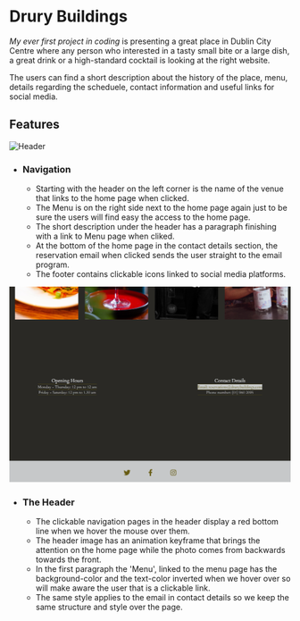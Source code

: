 # Drury Buildings #
*My ever first project in coding* is presenting a great place in Dublin City Centre where any person who interested in a tasty small bite or a large dish, a great drink or a high-standard cocktail is looking at the right website. 

The users can find a short description about the history of the place, menu, details regarding the scheduele, contact information and useful links for social media. 

## Features ##

![Header](/assets/images/header.png)


* ### Navigation ### 

   * Starting with the header on the left corner is the name of the venue that links to the home page when clicked.
   * The Menu is on the right side next to the home page again just to be sure the users will find easy the access to the home page.
   * The short description under the header has a paragraph finishing with a link to Menu page when cliked. 
   * At the bottom of the home page in the contact details section, the reservation email when clicked sends the user straight to the email program.
   * The footer contains clickable icons linked to social media platforms.

![Contact details and footer](/assets/images/footer.png)

* ### The Header ###
  * The clickable navigation pages in the header display a red bottom line when we hover the mouse over them. 
  * The header image has an animation keyframe that brings the attention on the home page while the photo comes from backwards towards the front.
  * In the first paragraph the 'Menu', linked to the menu page has the background-color and the text-color inverted when we hover over so will make aware the user that is a clickable link.
  * The same style applies to the email in contact details so we keep the same structure and style over the page. 

